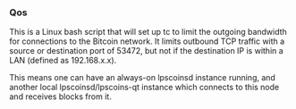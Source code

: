 ### Qos ###

This is a Linux bash script that will set up tc to limit the outgoing bandwidth for connections to the Bitcoin network. It limits outbound TCP traffic with a source or destination port of 53472, but not if the destination IP is within a LAN (defined as 192.168.x.x).

This means one can have an always-on lpscoinsd instance running, and another local lpscoinsd/lpscoins-qt instance which connects to this node and receives blocks from it.
